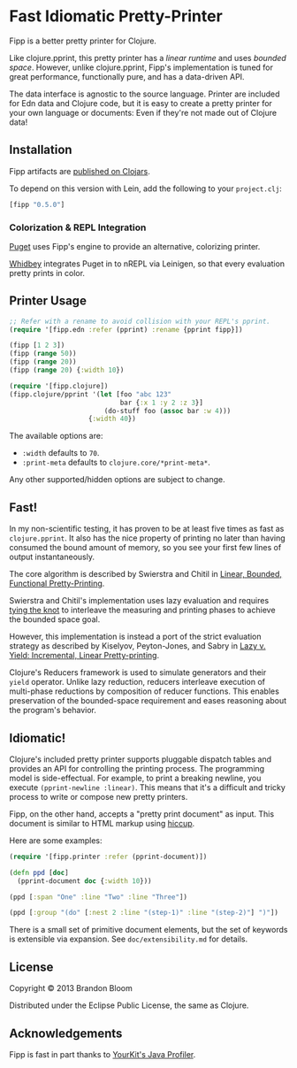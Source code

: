 # Fast Idiomatic Pretty-Printer

Fipp is a better pretty printer for Clojure.

Like clojure.pprint, this pretty printer has a *linear runtime* and uses
*bounded space*. However, unlike clojure.pprint, Fipp's implementation is
tuned for great performance, functionally pure, and has a data-driven API.

The data interface is agnostic to the source language. Printer are included
for Edn data and Clojure code, but it is easy to create a pretty printer for
your own language or documents: Even if they're not made out of Clojure data!


## Installation

Fipp artifacts are [published on Clojars](https://clojars.org/fipp).

To depend on this version with Lein, add the following to your `project.clj`:

```clojure
[fipp "0.5.0"]
```


### Colorization & REPL Integration

[Puget][2] uses Fipp's engine to provide an alternative, colorizing printer.

[Whidbey][3] integrates Puget in to nREPL via Leinigen, so that every
evaluation pretty prints in color.


## Printer Usage

```clojure
;; Refer with a rename to avoid collision with your REPL's pprint.
(require '[fipp.edn :refer (pprint) :rename {pprint fipp}])

(fipp [1 2 3])
(fipp (range 50))
(fipp (range 20))
(fipp (range 20) {:width 10})

(require '[fipp.clojure])
(fipp.clojure/pprint '(let [foo "abc 123"
                            bar {:x 1 :y 2 :z 3}]
                        (do-stuff foo (assoc bar :w 4)))
                    {:width 40})
```

The available options are:

- `:width` defaults to `70`.
- `:print-meta` defaults to `clojure.core/*print-meta*`.

Any other supported/hidden options are subject to change.


## Fast!

In my non-scientific testing, it has proven to be at least five times as fast
as `clojure.pprint`.  It also has the nice property of printing no later than
having consumed the bound amount of memory, so you see your first few lines of
output instantaneously.

The core algorithm is described by Swierstra and Chitil in
[Linear, Bounded, Functional Pretty-Printing](http://kar.kent.ac.uk/24041/1/LinearOlaf.pdf).

Swierstra and Chitil's implementation uses lazy evaluation and requires
[tying the knot](http://www.haskell.org/haskellwiki/Tying_the_Knot) to
interleave the measuring and printing phases to achieve the bounded space goal.

However, this implementation is instead a port of the strict evaluation
strategy as described by Kiselyov, Peyton-Jones, and Sabry in
[Lazy v. Yield: Incremental, Linear Pretty-printing](http://www.cs.indiana.edu/~sabry/papers/yield-pp.pdf).

Clojure's Reducers framework is used to simulate generators and their `yield`
operator. Unlike lazy reduction, reducers interleave execution of multi-phase
reductions by composition of reducer functions. This enables preservation of
the bounded-space requirement and eases reasoning about the program's behavior.


## Idiomatic!

Clojure's included pretty printer supports pluggable dispatch tables and
provides an API for controlling the printing process. The programming model
is side-effectual. For example, to print a breaking newline, you execute
`(pprint-newline :linear)`. This means that it's a difficult and tricky
process to write or compose new pretty printers.

Fipp, on the other hand, accepts a "pretty print document" as input. This
document is similar to HTML markup using [hiccup](https://github.com/weavejester/hiccup).

Here are some examples:

```clojure
(require '[fipp.printer :refer (pprint-document)])

(defn ppd [doc]
  (pprint-document doc {:width 10}))

(ppd [:span "One" :line "Two" :line "Three"])

(ppd [:group "(do" [:nest 2 :line "(step-1)" :line "(step-2)"] ")"])
```

There is a small set of primitive document elements, but the set of keywords
is extensible via expansion.  See `doc/extensibility.md` for details.


## License

Copyright © 2013 Brandon Bloom

Distributed under the Eclipse Public License, the same as Clojure.


## Acknowledgements

Fipp is fast in part thanks to [YourKit's Java Profiler][1].


[1]: http://www.yourkit.com/java/profiler/index.jsp
[2]: https://github.com/greglook/puget
[3]: https://github.com/greglook/whidbey
